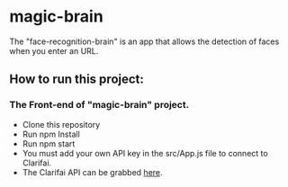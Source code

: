 # magic-brain

The "face-recognition-brain" is an app that allows the detection of faces when you enter an URL.
## How to run this project:
### The Front-end of "magic-brain" project.

   * Clone this repository
   * Run npm Install
   * Run npm start
   * You must add your own API key in the src/App.js file to connect to Clarifai.
   * The Clarifai API can be grabbed [here](https://www.clarifai.com/).


